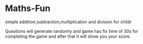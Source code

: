 # Maths-Fun
simple addition,subtraction,multiplication and division for childr

Questions will generate randomly and game has fix time of 30s for completing the game and after that it will show you your score.
